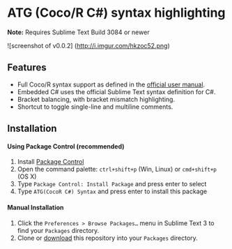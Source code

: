 # ATG (Coco/R C#) syntax highlighting

**Note:** Requires Sublime Text Build 3084 or newer

![screenshot of v0.0.2] (http://i.imgur.com/hkzoc52.png)

## Features
* Full Coco/R syntax support as defined in the [official user manual](http://www.ssw.uni-linz.ac.at/Coco/Doc/UserManual.pdf#page=34).
* Embedded C# uses the official Sublime Text syntax definition for C#.
* Bracket balancing, with bracket mismatch highlighting.
* Shortcut to toggle single-line and multiline comments.

## Installation

#### Using Package Control (recommended)
1. Install [Package Control](https://packagecontrol.io/installation)
2. Open the command palette: `ctrl+shift+p` (Win, Linux) or `cmd+shift+p` (OS X)
3. Type `Package Control: Install Package` and press enter to select
4. Type `ATG(CocoR C#) Syntax` and press enter to install this package

#### Manual Installation
1. Click the `Preferences > Browse Packages…` menu in Sublime Text 3 to find your `Packages` directory.
2. Clone or [download](https://github.com/nolanar/ATG-Syntax-Sublime/archive/master.zip) this repository into your `Packages` directory.
